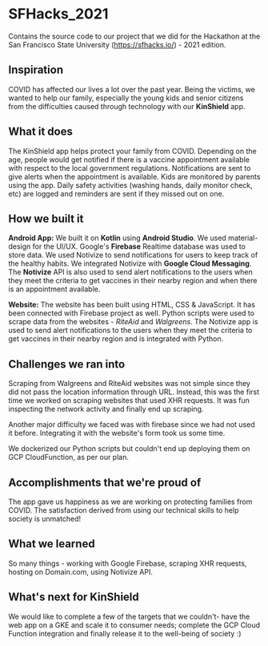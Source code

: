 # SFHacks_2021
Contains the source code to our project that we did for the Hackathon at the San Francisco State University (https://sfhacks.io/) - 2021 edition.

## Inspiration
COVID has affected our lives a lot over the past year.  Being the victims, we wanted to help our family, especially the young kids and senior citizens from the difficulties caused through technology with our **KinShield** app.
 
## What it does
The KinShield app helps protect your family from COVID. Depending on the age, people would get notified if there is a vaccine appointment available with respect to the local government regulations. Notifications are sent to give alerts when the appointment is available.
Kids are monitored by parents using the app. Daily safety activities (washing hands, daily monitor check, etc)  are logged and reminders are sent if they missed out on one. 

## How we built it
**Android App:** We built it on **Kotlin** using **Android Studio**. We used material-design for the UI/UX. Google's **Firebase** Realtime database was used to store data. We used Notivize to send notifications for users to keep track of the healthy habits. We integrated Notivize with **Google Cloud Messaging**. The **Notivize** API is also used to send alert notifications to the users when they meet the criteria to get vaccines in their nearby region and when there is an appointment available.

**Website:** The website has been built using HTML, CSS & JavaScript. It has been connected with Firebase project as well. Python scripts were used to scrape data from the websites - _RiteAid_ and _Walgreens_. The Notivize app is used to send alert notifications to the users when they meet the criteria to get vaccines in their nearby region and is integrated with Python.


## Challenges we ran into
Scraping from Walgreens and RiteAid websites was not simple since they did not pass the location information through URL. Instead, this was the first time we worked on scraping websites that used XHR requests. It was fun inspecting the network activity and finally end up scraping.

Another major difficulty we faced was with firebase since we had not used it before. Integrating it with the website's form took us some time. 

We dockerized our Python scripts but couldn't end up deploying them on GCP CloudFunction, as per our plan.

## Accomplishments that we're proud of
The app gave us happiness as we are working on protecting families from COVID. The satisfaction derived from using our technical skills to help society is unmatched!

## What we learned
So many things - working with Google Firebase, scraping XHR requests, hosting on Domain.com, using Notivize API.

## What's next for KinShield
We would like to complete a few of the targets that we couldn't- have the web app on a GKE and scale it to consumer needs; complete the GCP Cloud Function integration and finally release it to the well-being of society :)

